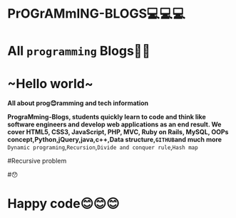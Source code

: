# PrOGrAMmING-BLOGS💻💻💻

# All `programming` Blogs📖📖

# ~Hello world~

**All about prog😊ramming and tech information**

**PrograMming-Blogs, students quickly learn to code and think like software engineers and develop web applications as an end result. We cover HTML5, CSS3, JavaScript, PHP, MVC, Ruby on Rails, MySQL, OOPs concept,Python,jQuery,java,c++,Data structure,`GITHUB`and much more**
`Dynamic programing`,`Recursion`,`Divide and conquer rule`,`Hash map`

#Recursive problem

#😯


# Happy code😊😊😊 
